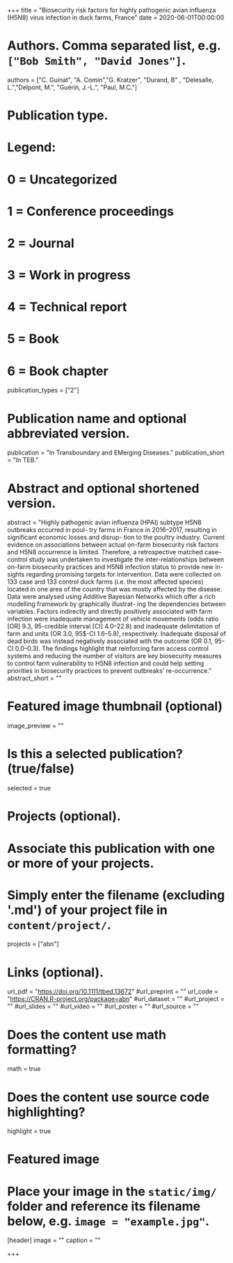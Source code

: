 +++
title = "Biosecurity risk factors for highly pathogenic avian influenza (H5N8) virus infection in duck farms, France"
date = 2020-06-01T00:00:00

# Authors. Comma separated list, e.g. `["Bob Smith", "David Jones"]`.
authors = ["C. Guinat", "A. Comin","G. Kratzer", "Durand, B" , "Delesalle, L.","Delpont, M.", "Guérin, J.-L.", "Paul, M.C."]
# Publication type.
# Legend:
# 0 = Uncategorized
# 1 = Conference proceedings
# 2 = Journal
# 3 = Work in progress
# 4 = Technical report
# 5 = Book
# 6 = Book chapter
publication_types = ["2"]

# Publication name and optional abbreviated version.
publication = "In Transboundary and EMerging Diseases."
publication_short = "In TEB."

# Abstract and optional shortened version.
abstract = "Highly pathogenic avian influenza (HPAI) subtype H5N8 outbreaks occurred in poul- try farms in France in 2016–2017, resulting in significant economic losses and disrup- tion to the poultry industry. Current evidence on associations between actual on-farm biosecurity risk factors and H5N8 occurrence is limited. Therefore, a retrospective matched case–control study was undertaken to investigate the inter-relationships between on-farm biosecurity practices and H5N8 infection status to provide new in- sights regarding promising targets for intervention. Data were collected on 133 case and 133 control duck farms (i.e. the most affected species) located in one area of the country that was mostly affected by the disease. Data were analysed using Additive Bayesian Networks which offer a rich modelling framework by graphically illustrat- ing the dependencies between variables. Factors indirectly and directly positively associated with farm infection were inadequate management of vehicle movements (odds ratio [OR] 9.3, 95-credible interval [CI] 4.0–22.8) and inadequate delimitation of farm and units (OR 3.0, 95$-CI 1.6–5.8), respectively. Inadequate disposal of dead birds was instead negatively associated with the outcome (OR 0.1, 95-CI 0.0–0.3). The findings highlight that reinforcing farm access control systems and reducing the number of visitors are key biosecurity measures to control farm vulnerability to H5N8 infection and could help setting priorities in biosecurity practices to prevent outbreaks’ re-occurrence."
abstract_short = ""

# Featured image thumbnail (optional)
image_preview = ""

# Is this a selected publication? (true/false)
selected = true

# Projects (optional).
#   Associate this publication with one or more of your projects.
#   Simply enter the filename (excluding '.md') of your project file in `content/project/`.
projects = ["abn"]

# Links (optional).
url_pdf = "https://doi.org/10.1111/tbed.13672"
#url_preprint = ""
url_code = "https://CRAN.R-project.org/package=abn"
#url_dataset = ""
#url_project = ""
#url_slides = ""
#url_video = ""
#url_poster = ""
#url_source = ""

# Does the content use math formatting?
math = true

# Does the content use source code highlighting?
highlight = true

# Featured image
# Place your image in the `static/img/` folder and reference its filename below, e.g. `image = "example.jpg"`.
[header]
image = ""
caption = ""

+++
